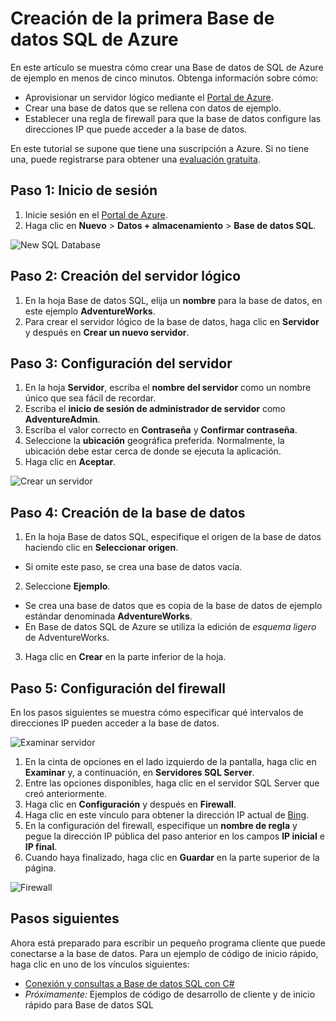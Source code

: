 <properties
	pageTitle="Introducción a Base de datos SQL"
	description="Cree la primera base de datos en la nube en cuestión de minutos con Base de datos SQL de Azure, el servicio de administración de bases de datos relacionales de Microsoft (RDBMS) en la nube mediante el Portal de Azure y la base de datos de ejemplo AdventureWorks."
	services="sql-database"
	documentationCenter=""
	authors="MightyPen"
	manager="jeffreyg"
	editor=""/>


<tags
	ms.service="sql-database"
	ms.workload="data-management"
	ms.tgt_pltfrm="na"
	ms.devlang="na"
	ms.topic="hero-article"
	ms.date="07/15/2015"
	ms.author="genemi"/>


# Creación de la primera Base de datos SQL de Azure


En este artículo se muestra cómo crear una Base de datos de SQL de Azure de ejemplo en menos de cinco minutos. Obtenga información sobre cómo:


- Aprovisionar un servidor lógico mediante el [Portal de Azure](http://portal.azure.com/).
- Crear una base de datos que se rellena con datos de ejemplo.
- Establecer una regla de firewall para que la base de datos configure las direcciones IP que puede acceder a la base de datos.


En este tutorial se supone que tiene una suscripción a Azure. Si no tiene una, puede registrarse para obtener una [evaluación gratuita](http://azure.microsoft.com/pricing/free-trial/).


## Paso 1: Inicio de sesión


1. Inicie sesión en el [Portal de Azure](http://portal.azure.com/).
2. Haga clic en **Nuevo** > **Datos + almacenamiento** > **Base de datos SQL**.


![New SQL Database][1]


## Paso 2: Creación del servidor lógico



1. En la hoja Base de datos SQL, elija un **nombre** para la base de datos, en este ejemplo **AdventureWorks**.
2. Para crear el servidor lógico de la base de datos, haga clic en **Servidor** y después en **Crear un nuevo servidor**.


## Paso 3: Configuración del servidor


1. En la hoja **Servidor**, escriba el **nombre del servidor** como un nombre único que sea fácil de recordar.
2. Escriba el **inicio de sesión de administrador de servidor** como **AdventureAdmin**.
3. Escriba el valor correcto en **Contraseña** y **Confirmar contraseña**.
4. Seleccione la **ubicación** geográfica preferida. Normalmente, la ubicación debe estar cerca de donde se ejecuta la aplicación.
5. Haga clic en **Aceptar**.


![Crear un servidor][2]


## Paso 4: Creación de la base de datos


1. En la hoja Base de datos SQL, especifique el origen de la base de datos haciendo clic en **Seleccionar origen**.
 - Si omite este paso, se crea una base de datos vacía.
2. Seleccione **Ejemplo**.
 - Se crea una base de datos que es copia de la base de datos de ejemplo estándar denominada **AdventureWorks**.
 - En Base de datos SQL de Azure se utiliza la edición de *esquema ligero* de AdventureWorks.
3. Haga clic en **Crear** en la parte inferior de la hoja.


## Paso 5: Configuración del firewall


En los pasos siguientes se muestra cómo especificar qué intervalos de direcciones IP pueden acceder a la base de datos.


![Examinar servidor][3]


1. En la cinta de opciones en el lado izquierdo de la pantalla, haga clic en **Examinar** y, a continuación, en **Servidores SQL Server**.
2. Entre las opciones disponibles, haga clic en el servidor SQL Server que creó anteriormente.
3. Haga clic en **Configuración** y después en **Firewall**.
4. Haga clic en este vínculo para obtener la dirección IP actual de [Bing](http://www.bing.com/search?q=my%20ip%20address).
5. En la configuración del firewall, especifique un **nombre de regla** y pegue la dirección IP pública del paso anterior en los campos **IP inicial** e **IP final**.
6. Cuando haya finalizado, haga clic en **Guardar** en la parte superior de la página.


![Firewall][4]


## Pasos siguientes


Ahora está preparado para escribir un pequeño programa cliente que puede conectarse a la base de datos. Para un ejemplo de código de inicio rápido, haga clic en uno de los vínculos siguientes:


- [Conexión y consultas a Base de datos SQL con C#](sql-database-connect-query.md)
- *Próximamente:* Ejemplos de código de desarrollo de cliente y de inicio rápido para Base de datos SQL


<!-- Media references. -->
[1]: ./media/sql-database-get-started/GettingStarted_NewDB.PNG
[2]: ./media/sql-database-get-started/GettingStarted_CreateServer.png
[3]: ./media/sql-database-get-started/GettingStarted_BrowseServer.png
[4]: ./media/sql-database-get-started/GettingStarted_FireWall.png
 

<!---HONumber=August15_HO6-->